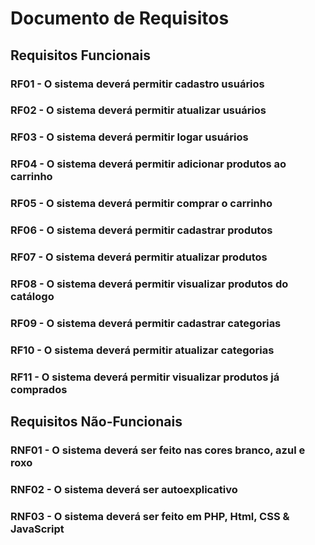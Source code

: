 # Documento de Requisitos

## Requisitos Funcionais

### RF01 - O sistema deverá permitir cadastro usuários
### RF02 - O sistema deverá permitir atualizar usuários
### RF03 - O sistema deverá permitir logar usuários
### RF04 - O sistema deverá permitir adicionar produtos ao carrinho
### RF05 - O sistema deverá permitir comprar o carrinho
### RF06 - O sistema deverá permitir cadastrar produtos
### RF07 - O sistema deverá permitir atualizar produtos
### RF08 - O sistema deverá permitir visualizar produtos do catálogo
### RF09 - O sistema deverá permitir cadastrar categorias
### RF10 - O sistema deverá permitir atualizar categorias
### RF11 - O sistema deverá permitir visualizar produtos já comprados


## Requisitos Não-Funcionais

### RNF01 - O sistema deverá ser feito nas cores branco, azul e roxo
### RNF02 - O sistema deverá ser autoexplicativo
### RNF03 - O sistema deverá ser feito em PHP, Html, CSS & JavaScript
